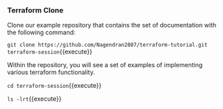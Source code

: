 ### Terraform Clone ####

Clone our example repository that contains the set of documentation with the following command:

`git clone https://github.com/Nagendran2807/terraform-tutorial.git terraform-session`{{execute}}

Within the repository, you will see a set of examples of implementing various terraform functionality.

`cd terraform-session`{{execute}}

`ls -lrt`{{execute}}